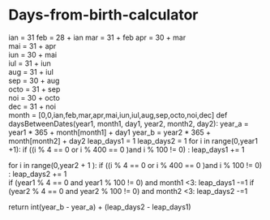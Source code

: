 # Days-from-birth-calculator


ian = 31 
feb = 28 + ian 
mar = 31 + feb 
apr = 30 + mar  
mai = 31 + apr  
iun = 30 + mai  
iul = 31 + iun  
aug = 31 + iul   
sep = 30 + aug   
octo = 31 + sep  
noi = 30 + octo  
dec = 31 + noi   
month = [0,0,ian,feb,mar,apr,mai,iun,iul,aug,sep,octo,noi,dec]
def daysBetweenDates(year1, month1, day1, year2, month2, day2):
  year_a = year1 * 365 + month[month1] + day1 
  year_b = year2 * 365 + month[month2] + day2 
  leap_days1 = 1
  leap_days2 = 1
  for i in range(0,year1 +1):
    if ((i % 4 == 0 or i % 400 == 0 )and i % 100 != 0) :
      leap_days1 += 1
  
  for i in range(0,year2 + 1 ):
    if ((i % 4 == 0 or i % 400 == 0 )and i % 100 != 0)  :
      leap_days2 += 1    
  if (year1 % 4 == 0 and year1 % 100 != 0) and month1 <3:
    leap_days1 -=1
  if (year2 % 4 == 0 and year2 % 100 != 0) and month2 <3:
    leap_days2 -=1    
    
  

  return int(year_b - year_a) + (leap_days2 - leap_days1)
  
